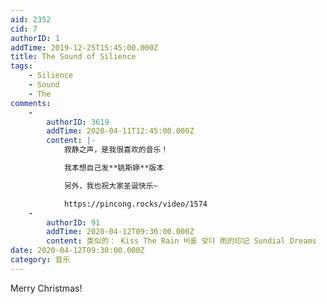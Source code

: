 ```yaml
---
aid: 2352
cid: 7
authorID: 1
addTime: 2019-12-25T15:45:00.000Z
title: The Sound of Silience
tags:
    - Silience
    - Sound
    - The
comments:
    -
        authorID: 3619
        addTime: 2020-04-11T12:45:00.000Z
        content: |-
            寂静之声，是我很喜欢的音乐！

            我本想自己发**姚斯婷**版本

            另外，我也祝大家圣诞快乐~

            https://pincong.rocks/video/1574
    -
        authorID: 91
        addTime: 2020-04-12T09:30:00.000Z
        content: 类似的： Kiss The Rain 비를 맞다 雨的印记 Sundial Dreams
date: 2020-04-12T09:30:00.000Z
category: 音乐
---
```


Merry Christmas!
